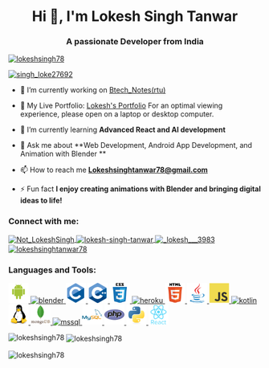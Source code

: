 <h1 align="center">Hi 👋, I'm Lokesh Singh Tanwar</h1>
<h3 align="center">A passionate Developer from India</h3>
   
<p align="left"> <a href="https://github.com/ryo-ma/github-profile-trophy"><img src="https://github-profile-trophy.vercel.app/?username=lokeshsingh78" alt="lokeshsingh78" /></a> </p>

<p align="left"> <a href="https://twitter.com/@Not_LokeshSingh" target="blank"><img src="https://img.shields.io/twitter/follow/Lokesh singh?logo=twitter&style=for-the-badge" alt="singh_loke27692" /></a> </p>
  
- 🔭 I’m currently working on [Btech_Notes(rtu)](https://github.com/Lokeshsingh78/btech_notes_rtu.git)
- 🚀 My Live Portfolio: [Lokesh's Portfolio](https://lokeshsingh78.github.io/Lokesh_portfolio/) For an optimal viewing experience, please open on a laptop or desktop computer.

  
- 🌱 I’m currently learning **Advanced React and AI development** 
 
- 💬 Ask me about **Web Development, Android App Development, and Animation with Blender **

- 📫 How to reach me **Lokeshsinghtanwar78@gmail.com**

- ⚡ Fun fact **I enjoy creating animations with Blender and bringing digital ideas to life!**

<h3 align="left">Connect with me:</h3>
<p align="left">
<a href="https://x.com/Not_LokeshSingh" target="blank">
  <img align="center" src="https://raw.githubusercontent.com/rahuldkjain/github-profile-readme-generator/master/src/images/icons/Social/twitter.svg" alt="Not_LokeshSingh" height="30" width="40" />
</a>
<a href="https://www.linkedin.com/in/lokesh-singh-tanwar/" target="blank">
  <img align="center" src="https://raw.githubusercontent.com/rahuldkjain/github-profile-readme-generator/master/src/images/icons/Social/linked-in-alt.svg" alt="lokesh-singh-tanwar" height="30" width="40" />
</a>
<a href="https://instagram.com/_lokesh___3983" target="blank">
  <img align="center" src="https://raw.githubusercontent.com/rahuldkjain/github-profile-readme-generator/master/src/images/icons/Social/instagram.svg" alt="_lokesh___3983" height="30" width="40" />
</a>
<a href="https://leetcode.com/lokeshsinghtanwar78/" target="blank">
  <img align="center" src="https://raw.githubusercontent.com/rahuldkjain/github-profile-readme-generator/master/src/images/icons/Social/leet-code.svg" alt="lokeshsinghtanwar78" height="30" width="40" />
</a>


<h3 align="left">Languages and Tools:</h3>
<p align="left"> <a href="https://developer.android.com" target="_blank" rel="noreferrer"> <img src="https://raw.githubusercontent.com/devicons/devicon/master/icons/android/android-original-wordmark.svg" alt="android" width="40" height="40"/> </a> <a href="https://www.blender.org/" target="_blank" rel="noreferrer"> <img src="https://download.blender.org/branding/community/blender_community_badge_white.svg" alt="blender" width="40" height="40"/> </a> <a href="https://www.cprogramming.com/" target="_blank" rel="noreferrer"> <img src="https://raw.githubusercontent.com/devicons/devicon/master/icons/c/c-original.svg" alt="c" width="40" height="40"/> </a> <a href="https://www.w3schools.com/cpp/" target="_blank" rel="noreferrer"> <img src="https://raw.githubusercontent.com/devicons/devicon/master/icons/cplusplus/cplusplus-original.svg" alt="cplusplus" width="40" height="40"/> </a> <a href="https://www.w3schools.com/css/" target="_blank" rel="noreferrer"> <img src="https://raw.githubusercontent.com/devicons/devicon/master/icons/css3/css3-original-wordmark.svg" alt="css3" width="40" height="40"/> </a> <a href="https://heroku.com" target="_blank" rel="noreferrer"> <img src="https://www.vectorlogo.zone/logos/heroku/heroku-icon.svg" alt="heroku" width="40" height="40"/> </a> <a href="https://www.w3.org/html/" target="_blank" rel="noreferrer"> <img src="https://raw.githubusercontent.com/devicons/devicon/master/icons/html5/html5-original-wordmark.svg" alt="html5" width="40" height="40"/> </a> <a href="https://www.java.com" target="_blank" rel="noreferrer"> <img src="https://raw.githubusercontent.com/devicons/devicon/master/icons/java/java-original.svg" alt="java" width="40" height="40"/> </a> <a href="https://developer.mozilla.org/en-US/docs/Web/JavaScript" target="_blank" rel="noreferrer"> <img src="https://raw.githubusercontent.com/devicons/devicon/master/icons/javascript/javascript-original.svg" alt="javascript" width="40" height="40"/> </a> <a href="https://kotlinlang.org" target="_blank" rel="noreferrer"> <img src="https://www.vectorlogo.zone/logos/kotlinlang/kotlinlang-icon.svg" alt="kotlin" width="40" height="40"/> </a> <a href="https://www.linux.org/" target="_blank" rel="noreferrer"> <img src="https://raw.githubusercontent.com/devicons/devicon/master/icons/linux/linux-original.svg" alt="linux" width="40" height="40"/> </a> <a href="https://www.mongodb.com/" target="_blank" rel="noreferrer"> <img src="https://raw.githubusercontent.com/devicons/devicon/master/icons/mongodb/mongodb-original-wordmark.svg" alt="mongodb" width="40" height="40"/> </a> <a href="https://www.microsoft.com/en-us/sql-server" target="_blank" rel="noreferrer"> <img src="https://www.svgrepo.com/show/303229/microsoft-sql-server-logo.svg" alt="mssql" width="40" height="40"/> </a> <a href="https://www.mysql.com/" target="_blank" rel="noreferrer"> <img src="https://raw.githubusercontent.com/devicons/devicon/master/icons/mysql/mysql-original-wordmark.svg" alt="mysql" width="40" height="40"/> </a> <a href="https://www.php.net" target="_blank" rel="noreferrer"> <img src="https://raw.githubusercontent.com/devicons/devicon/master/icons/php/php-original.svg" alt="php" width="40" height="40"/> </a> <a href="https://www.python.org" target="_blank" rel="noreferrer"> <img src="https://raw.githubusercontent.com/devicons/devicon/master/icons/python/python-original.svg" alt="python" width="40" height="40"/> </a> <a href="https://reactjs.org/" target="_blank" rel="noreferrer"> <img src="https://raw.githubusercontent.com/devicons/devicon/master/icons/react/react-original-wordmark.svg" alt="react" width="40" height="40"/> </a> </p>

<p><img align="left" src="https://github-readme-stats.vercel.app/api/top-langs?username=lokeshsingh78&show_icons=true&locale=en&layout=compact" alt="lokeshsingh78" /></p>

<p>&nbsp;<img align="center" src="https://github-readme-stats.vercel.app/api?username=lokeshsingh78&show_icons=true&locale=en" alt="lokeshsingh78" /></p>

<p><img align="center" src="https://github-readme-streak-stats.herokuapp.com/?user=lokeshsingh78&" alt="lokeshsingh78" /></p>

